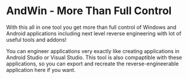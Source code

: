 # AndWin - More Than Full Control

With this all in one tool you get more than full control of Windows and Android applications including next level reverse engineering with lot of useful tools and addons!

You can engineer applications very exactly like creating applications in Android Studio or Visual Studio. This tool is also compaptible with these applications, so you can export and recreate the reverse-engineerable application here if you want.
